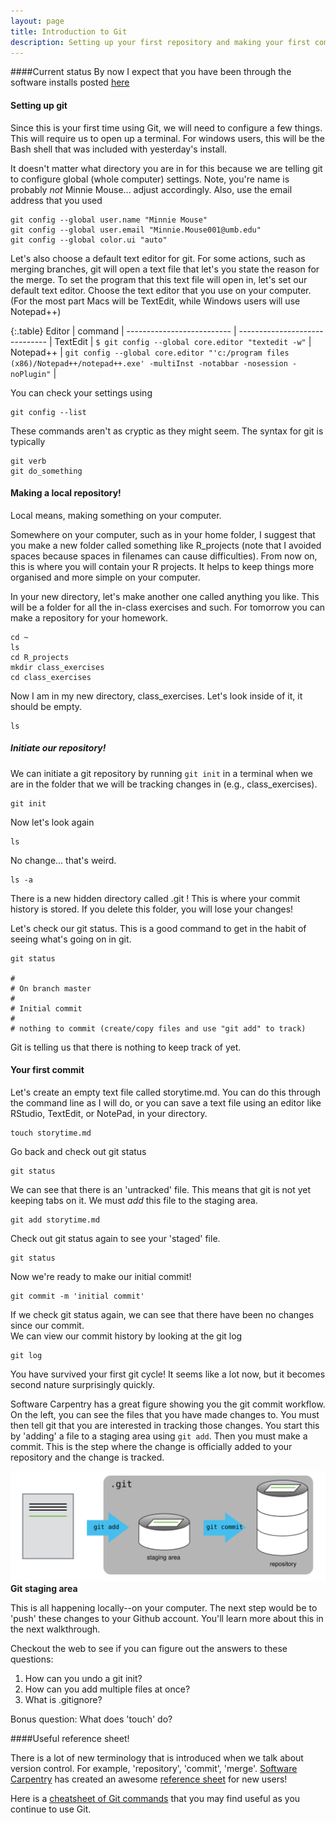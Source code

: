```yaml
---
layout: page
title: Introduction to Git
description: Setting up your first repository and making your first commit
---
```


####Current status
By now I expect that you have been through the software installs posted [here](pages/00_computer_setup.html)

#### Setting up git
Since this is your first time using Git, we will need to configure a few things. This will require us to open up a terminal. For windows users, this will be the Bash shell that was included with yesterday's install.  

It doesn't matter what directory you are in for this because we are telling git to configure global (whole computer) settings. Note, you're name is probably *not* Minnie Mouse... adjust accordingly. Also, use the email address that you used 

~~~
git config --global user.name "Minnie Mouse"
git config --global user.email "Minnie.Mouse001@umb.edu"
git config --global color.ui "auto"
~~~

Let's also choose a default text editor for git. For some actions, such as merging branches, git will open a text file that let's you state the reason for the merge. To set the program that this text file will open in, let's set our default text editor. Choose the text editor that you use on your computer. (For the most part Macs will be TextEdit, while Windows users will use Notepad++)

{:.table}
Editor                     | command                        |
-------------------------- | ------------------------------ |
TextEdit             | `$ git config --global core.editor "textedit -w"`   |
Notepad++            | `git config --global core.editor "'c:/program files (x86)/Notepad++/notepad++.exe' -multiInst -notabbar -nosession -noPlugin"`          |


You can check your settings using

~~~
git config --list
~~~

These commands aren't as cryptic as they might seem. The syntax for git is typically

~~~
git verb
git do_something
~~~

#### Making a local repository!
Local means, making something on your computer.

Somewhere on your computer, such as in your home folder, I suggest that you make a new folder called something like R_projects (note that I avoided spaces because spaces in filenames can cause difficulties). From now on, this is where you will contain your R projects. It helps to keep things more organised and more simple on your computer.  

In your new directory, let's make another one called anything you like. This will be a folder for all the in-class exercises and such. For tomorrow you can make a repository for your homework. 

~~~
cd ~
ls
cd R_projects
mkdir class_exercises
cd class_exercises
~~~

Now I am in my new directory, class_exercises. Let's look inside of it, it should be empty.

~~~
ls
~~~

##### Initiate our repository!
We can initiate a git repository by running `git init` in a terminal when we are in the folder that we will be tracking changes in (e.g., class_exercises).
~~~
git init
~~~

Now let's look again

~~~
ls
~~~

No change... that's weird.

~~~
ls -a
~~~

There is a new hidden directory called .git ! This is where your commit history is stored. If you delete this folder, you will lose your changes!  

Let's check our git status. This is a good command to get in the habit of seeing what's going on in git.

~~~
git status

#
# On branch master
#
# Initial commit
#
# nothing to commit (create/copy files and use "git add" to track)
~~~

Git is telling us that there is nothing to keep track of yet. 


#### Your first commit
Let's create an empty text file called storytime.md. You can do this through the command line as I will do, or you can save a text file using an editor like RStudio, TextEdit, or NotePad, in your directory.

~~~
touch storytime.md
~~~

Go back and check out git status

~~~
git status
~~~

We can see that there is an 'untracked' file. This means that git is not yet keeping tabs on it. We must *add* this file to the staging area. 

~~~
git add storytime.md
~~~

Check out git status again to see your 'staged' file.

~~~
git status
~~~

Now we're ready to make our initial commit!

~~~
git commit -m 'initial commit'
~~~

If we check git status again, we can see that there have been no changes since our commit.  
We can view our commit history by looking at the git log

~~~
git log
~~~

You have survived your first git cycle! It seems like a lot now, but it becomes second nature surprisingly quickly.  

Software Carpentry has a great figure showing you the git commit workflow. On the left, you can see the files that you have made changes to. You must then tell git that you are interested in tracking those changes. You start this by 'adding' a file to a staging area using `git add`. Then you must make a commit. This is the step where the change is officially added to your repository and the change is tracked. 

![Git staging area](../images/git-staging-area.svg "git staging area")
**Git staging area**  

This is all happening locally--on your computer. The next step would be to 'push' these changes to your Github account. You'll learn more about this in the next walkthrough. 


Checkout the web to see if you can figure out the answers to these questions:

1. How can you undo a git init?
2. How can you add multiple files at once?
3. What is .gitignore?

Bonus question: What does 'touch' do?  


####Useful reference sheet!

There is a lot of new terminology that is introduced when we talk about version control. For example, 'repository', 'commit', 'merge'. [Software Carpentry](http://software-carpentry.org/) has created an awesome [reference sheet](http://swcarpentry.github.io/git-novice/reference.html) for new users!

Here is a [cheatsheet of Git commands](http://www.git-tower.com/blog/git-cheat-sheet/) that you may find useful as you continue to use Git.
